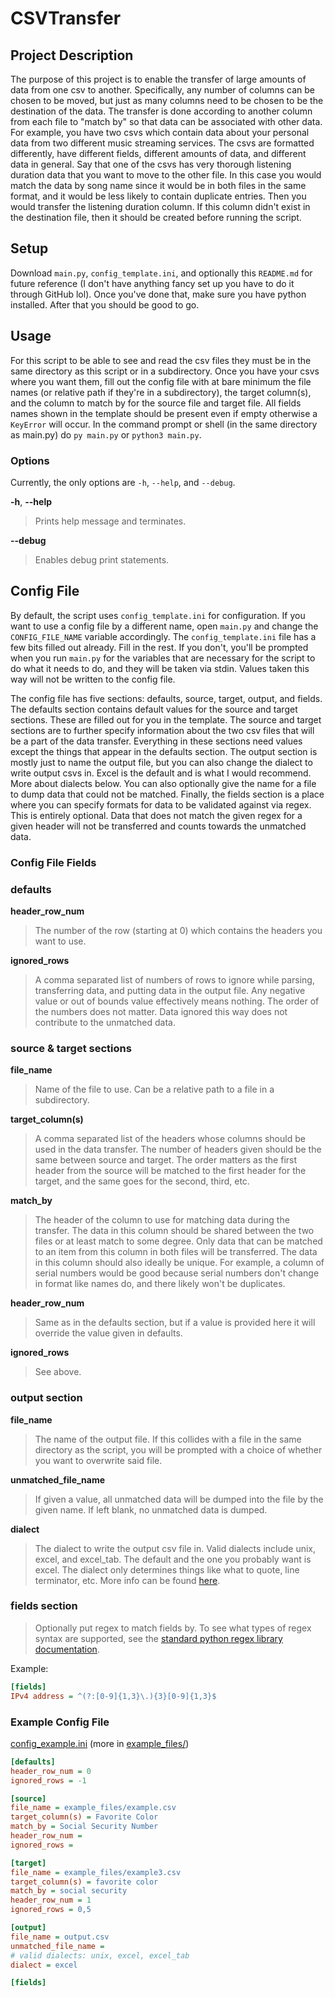 # CSVTransfer

## Project Description
The purpose of this project is to enable the transfer of large amounts of 
data from one csv to another. Specifically, any number of columns can be
chosen to be moved, but just as many columns need to be chosen to be the
destination of the data. The transfer is done according to another column
from each file to "match by" so that data can be associated with other data.
For example, you have two csvs which contain data about your personal data from
two different music streaming services. The csvs are formatted differently,
have different fields, different amounts of data, and different data in general.
Say that one of the csvs has very thorough listening duration data that you want
to move to the other file. In this case you would match the data by song name
since it would be in both files in the same format, and it would be less likely
to contain duplicate entries. Then you would transfer the listening duration 
column. If this column didn't exist in the destination file, then it should be
created before running the script.

## Setup
Download `main.py`, `config_template.ini`, and optionally this `README.md` for 
future reference (I don't have anything fancy set up you have to do it 
through GitHub lol). Once you've done that, make sure you have python 
installed. After that you should be good to go.

## Usage
For this script to be able to see and read the csv files they must be in the
same directory as this script or in a subdirectory. Once you have your csvs
where you want them, fill out the config file with at bare minimum the file
names (or relative path if they're in a subdirectory), the target column(s), 
and the column to match by for the source file and target file. All fields 
names shown in the template should be present even if empty otherwise a 
`KeyError` will occur. In the command prompt or shell (in the same directory 
as main.py) do `py main.py` or `python3 main.py`.

### Options
Currently, the only options are `-h`, `--help`, and `--debug`.

**-h**, **--help**
> Prints help message and terminates.

**--debug**
> Enables debug print statements.

## Config File
By default, the script uses `config_template.ini` for configuration. If you 
want to use a config file by a different name, open `main.py` and change 
the `CONFIG_FILE_NAME` variable accordingly. The `config_template.ini` file 
has a few bits filled out already. Fill in the rest. If you don't, you'll be 
prompted when you run `main.py` for the variables that are necessary for 
the script to do what it needs to do, and they will be taken via stdin. Values
taken this way will not be written to the config file.

The config file has five sections: defaults, source, target, output, and fields. 
The defaults section contains default values for the source and target sections. 
These are filled out for you in the template. The source and target sections are
to further specify information about the two csv files that will be a part of the
data transfer. Everything in these sections need values except the things that
appear in the defaults section. The output section is mostly just to name the
output file, but you can also change the dialect to write output csvs in. Excel
is the default and is what I would recommend. More about dialects below. You can
also optionally give the name for a file to dump data that could not be matched.
Finally, the fields section is a place where you can specify formats for data to
be validated against via regex. This is entirely optional. Data that does not
match the given regex for a given header will not be transferred and counts
towards the unmatched data.

### Config File Fields

### defaults
**header_row_num**
> The number of the row (starting at 0) which contains the headers you want to
use.

**ignored_rows**
> A comma separated list of numbers of rows to ignore while parsing, 
transferring data, and putting data in the output file. Any negative value or
out of bounds value effectively means nothing. The order of the numbers does
not matter. Data ignored this way does not contribute to the unmatched data.

### source & target sections
**file_name**
> Name of the file to use. Can be a relative path to a file in a subdirectory.

**target_column(s)**
> A comma separated list of the headers whose columns should be used in the data
transfer. The number of headers given should be the same between source and 
target. The order matters as the first header from the source will be matched to
the first header for the target, and the same goes for the second, third, etc.

**match_by**
> The header of the column to use for matching data during the transfer. The data
in this column should be shared between the two files or at least match to some
degree. Only data that can be matched to an item from this column in both files
will be transferred. The data in this column should also ideally be unique. For
example, a column of serial numbers would be good because serial numbers don't
change in format like names do, and there likely won't be duplicates.

**header_row_num**
> Same as in the defaults section, but if a value is provided here it will
override the value given in defaults.

**ignored_rows**
> See above.

### output section
**file_name**
> The name of the output file. If this collides with a file in the same 
directory as the script, you will be prompted with a choice of whether you 
want to overwrite said file.

**unmatched_file_name**
> If given a value, all unmatched data will be dumped into the file by the given
name. If left blank, no unmatched data is dumped.

**dialect**
> The dialect to write the output csv file in. Valid dialects include unix,
excel, and excel_tab. The default and the one you probably want is excel. The
dialect only determines things like what to quote, line terminator, etc. More
info can be found [here](https://docs.python.org/3/library/csv.html#csv.excel).

### fields section
> Optionally put regex to match fields by. To see what types of regex syntax
are supported, see the
[standard python regex library documentation](https://docs.python.org/3/library/re.html).

Example:
```ini
[fields]
IPv4 address = ^(?:[0-9]{1,3}\.){3}[0-9]{1,3}$
```

### Example Config File
[config_example.ini](example_files/config_example.ini) (more in
[example_files/](example_files))
```ini
[defaults]
header_row_num = 0
ignored_rows = -1

[source]
file_name = example_files/example.csv
target_column(s) = Favorite Color
match_by = Social Security Number
header_row_num =
ignored_rows =

[target]
file_name = example_files/example3.csv
target_column(s) = favorite color
match_by = social security
header_row_num = 1
ignored_rows = 0,5

[output]
file_name = output.csv
unmatched_file_name =
# valid dialects: unix, excel, excel_tab
dialect = excel

[fields]
```